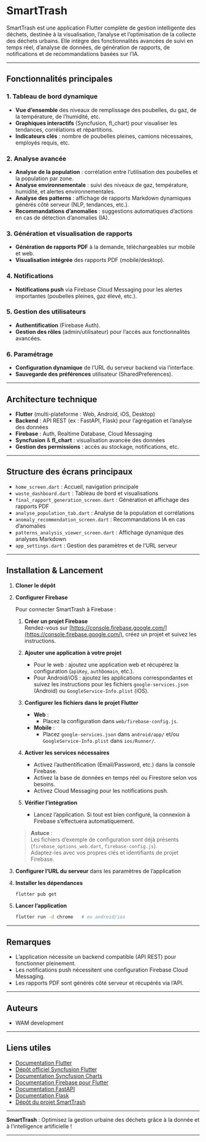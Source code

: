 # SmartTrash

SmartTrash est une application Flutter complète de gestion intelligente des déchets, destinée à la visualisation, l’analyse et l’optimisation de la collecte des déchets urbains. Elle intègre des fonctionnalités avancées de suivi en temps réel, d’analyse de données, de génération de rapports, de notifications et de recommandations basées sur l’IA.

---

## Fonctionnalités principales

### 1. **Tableau de bord dynamique**
- **Vue d’ensemble** des niveaux de remplissage des poubelles, du gaz, de la température, de l’humidité, etc.
- **Graphiques interactifs** (Syncfusion, fl_chart) pour visualiser les tendances, corrélations et répartitions.
- **Indicateurs clés** : nombre de poubelles pleines, camions nécessaires, employés requis, etc.

### 2. **Analyse avancée**
- **Analyse de la population** : corrélation entre l’utilisation des poubelles et la population par zone.
- **Analyse environnementale** : suivi des niveaux de gaz, température, humidité, et alertes environnementales.
- **Analyse des patterns** : affichage de rapports Markdown dynamiques générés côté serveur (NLP, tendances, etc.).
- **Recommandations d’anomalies** : suggestions automatiques d’actions en cas de détection d’anomalies (IA).

### 3. **Génération et visualisation de rapports**
- **Génération de rapports PDF** à la demande, téléchargeables sur mobile et web.
- **Visualisation intégrée** des rapports PDF (mobile/desktop).

### 4. **Notifications**
- **Notifications push** via Firebase Cloud Messaging pour les alertes importantes (poubelles pleines, gaz élevé, etc.).

### 5. **Gestion des utilisateurs**
- **Authentification** (Firebase Auth).
- **Gestion des rôles** (admin/utilisateur) pour l’accès aux fonctionnalités avancées.

### 6. **Paramétrage**
- **Configuration dynamique** de l’URL du serveur backend via l’interface.
- **Sauvegarde des préférences** utilisateur (SharedPreferences).

---

## Architecture technique

- **Flutter** (multi-plateforme : Web, Android, iOS, Desktop)
- **Backend** : API REST (ex : FastAPI, Flask) pour l’agrégation et l’analyse des données
- **Firebase** : Auth, Realtime Database, Cloud Messaging
- **Syncfusion** & **fl_chart** : visualisation avancée des données
- **Gestion des permissions** : accès au stockage, notifications, etc.

---

## Structure des écrans principaux

- `home_screen.dart` : Accueil, navigation principale
- `waste_dashboard.dart` : Tableau de bord et visualisations
- `final_rapport_generation_screen.dart` : Génération et affichage des rapports PDF
- `analyse_population_tab.dart` : Analyse de la population et corrélations
- `anomaly_recommendation_screen.dart` : Recommandations IA en cas d’anomalies
- `patterns_analysis_viewer_screen.dart` : Affichage dynamique des analyses Markdown
- `app_settings.dart` : Gestion des paramètres et de l’URL serveur

---

## Installation & Lancement

1. **Cloner le dépôt**
2. **Configurer Firebase**

   Pour connecter SmartTrash à Firebase :

   1. **Créer un projet Firebase**  
      Rendez-vous sur [https://console.firebase.google.com/](https://console.firebase.google.com/), créez un projet et suivez les instructions.

   2. **Ajouter une application à votre projet**  
      - Pour le web : ajoutez une application web et récupérez la configuration (`apiKey`, `authDomain`, etc.).
      - Pour Android/iOS : ajoutez les applications correspondantes et suivez les instructions pour les fichiers `google-services.json` (Android) ou `GoogleService-Info.plist` (iOS).

   3. **Configurer les fichiers dans le projet Flutter**  
      - **Web** :  
        - Placez la configuration dans `web/firebase-config.js`.
      - **Mobile** :  
        - Placez `google-services.json` dans `android/app/` et/ou `GoogleService-Info.plist` dans `ios/Runner/`.

   4. **Activer les services nécessaires**  
      - Activez l’authentification (Email/Password, etc.) dans la console Firebase.
      - Activez la base de données en temps réel ou Firestore selon vos besoins.
      - Activez Cloud Messaging pour les notifications push.

   5. **Vérifier l’intégration**  
      - Lancez l’application. Si tout est bien configuré, la connexion à Firebase s’effectuera automatiquement.

   > **Astuce** :  
   > Les fichiers d’exemple de configuration sont déjà présents (`firebase_options_web.dart`, `firebase-config.js`).  
   > Adaptez-les avec vos propres clés et identifiants de projet Firebase.

3. **Configurer l’URL du serveur** dans les paramètres de l’application
4. **Installer les dépendances**
   ```sh
   flutter pub get
   ```
5. **Lancer l’application**
   ```sh
   flutter run -d chrome   # ou android/ios
   ```

---

## Remarques

- L’application nécessite un backend compatible (API REST) pour fonctionner pleinement.
- Les notifications push nécessitent une configuration Firebase Cloud Messaging.
- Les rapports PDF sont générés côté serveur et récupérés via l’API.

---

## Auteurs

- WAM development

---

## Liens utiles

- [Documentation Flutter](https://docs.flutter.dev/)
- [Dépôt officiel Syncfusion Flutter](https://github.com/syncfusion/flutter-widgets)
- [Documentation Syncfusion Charts](https://help.syncfusion.com/flutter/chart/overview)
- [Documentation Firebase pour Flutter](https://firebase.flutter.dev/docs/overview)
- [Documentation FastAPI](https://fastapi.tiangolo.com/)
- [Documentation Flask](https://flask.palletsprojects.com/)
- [Dépôt du projet SmartTrash](https://github.com/walid-moussa55/SmartTrash/smartTrash_flutter/smart_trash) <!-- Remplacez par votre vrai lien GitHub -->

---

**SmartTrash** : Optimisez la gestion urbaine des déchets grâce à la donnée et à l’intelligence artificielle !

---
